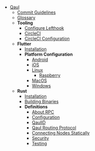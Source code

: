 * [Qaul](qaul/README.md)
    * [Commit Guidelines](qaul/commit-guidelines.md)
    * [Glossary](qaul/glossary.md)
    * **Tooling**
        * [Configure Lefthook](qaul/tooling/configure_lefthook.md)
        * [CircleCI](qaul/tooling/circleci.md)
        * [CircleCI Configuration](qaul/tooling/circleci-configuration.md)
    * **Flutter**
        * [Installation](qaul/flutter/flutter-install.md)
        * **Platform Configuration**
            * [Android](qaul/flutter/android.md)
            * [iOS](qaul/flutter/ios.md)
            * [Linux](qaul/flutter/linux.md)
                * [Raspberry](qaul/flutter/raspberry.md)
            * [MacOS](qaul/flutter/macos.md)
            * [Windows](qaul/flutter/windows.md)
    * **Rust**
        * [Installation](qaul/rust/rust-install.md)
        * [Building Binaries](qaul/rust/rust-build.md)
        * **Definitions**
            * [About RPC](qaul/rust/rpc.md)
            * [Configuration](qaul/rust/configuration.md)
            * [QaulID](qaul/rust/qaulId.md)
            * [Qaul Routing Protocol](qaul/rust/routing.md)
            * [Connecting Nodes Statically](qaul/rust/connecting-nodes-statically.md)
            * [Security](qaul/rust/security.md)
            * [Testing](qaul/rust/testing.md)
